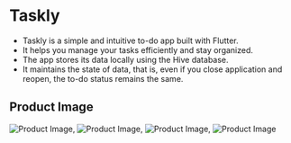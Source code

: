 # Taskly

- Taskly is a simple and intuitive to-do app built with Flutter.
- It helps you manage your tasks efficiently and stay organized.
- The app stores its data locally using the Hive database.
- It maintains the state of data, that is, even if you close application and reopen, the to-do status remains the same.

## Product Image
![Product Image](FinalProduct/taskly1.jpg),
![Product Image](FinalProduct/taskly2.jpg),
![Product Image](FinalProduct/taskly3.jpg),
![Product Image](FinalProduct/Taskly4.jpg)


